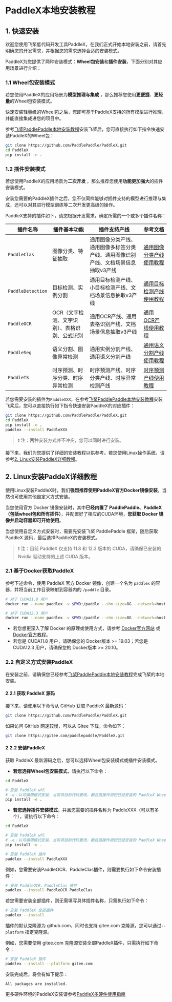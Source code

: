 # PaddleX本地安装教程

## 1. 快速安装
欢迎您使用飞桨低代码开发工具PaddleX，在我们正式开始本地安装之前，请首先明确您的开发需求，并根据您的需求选择合适的安装模式。

PaddleX为您提供了两种安装模式：**Wheel包安装**和**插件安装**，下面分别对其应用场景进行介绍：

### 1.1 Wheel包安装模式
若您使用PaddleX的应用场景为**模型推理与集成** ，那么推荐您使用**更便捷**、**更轻量**的Wheel包安装模式。

快速安装轻量级的Wheel包之后，您即可基于PaddleX支持的所有模型进行推理，并能直接集成进您的项目中。

参考[飞桨PaddlePaddle本地安装教程](../paddlepaddle_install.md)安装飞桨后，您可直接执行如下指令快速安装PaddleX的Wheel包：

```bash
git clone https://github.com/PaddlePaddle/PaddleX.git
cd PaddleX
pip install -e .
```
### 1.2 插件安装模式
若您使用PaddleX的应用场景为**二次开发** ，那么推荐您使用**功能更加强大**的插件安装模式。

安装您需要的PaddleX插件之后，您不仅同样能够对插件支持的模型进行推理与集成，还可以对其进行模型训练等二次开发更高级的操作。

PaddleX支持的插件如下，请您根据开发需求，确定所需的一个或多个插件名称：

| 插件名称          | 插件基本功能                                  | 插件支持产线                                                                       | 参考文档                 |
|-------------------|-----------------------------------------------|------------------------------------------------------------------------------------|--------------------------|
| `PaddleClas`      | 图像分类、特征抽取                            | 通用图像分类产线、通用图像多标签分类产线、通用图像识别产线、文档场景信息抽取v3产线 | [通用图像分类产线使用教程](../../pipeline_usage/tutorials/cv_pipelines/image_classification.md) |
| `PaddleDetection` | 目标检测、实例分割                            | 通用目标检测产线、小目标检测产线、文档场景信息抽取v3产线                           | [通用目标检测产线使用教程](../../pipeline_usage/tutorials/cv_pipelines/object_detection.md) |
| `PaddleOCR`       | OCR（文字检测、文字识别）、表格识别、公式识别 | 通用OCR产线、通用表格识别产线、文档场景信息抽取v3产线                              | [通用OCR产线使用教程](../../pipeline_usage/tutorials/ocr_pipelies/OCR.md)      |
| `PaddleSeg`       | 语义分割、图像异常检测                        | 通用实例分割产线、通用语义分割产线                                                 | [通用语义分割产线使用教程](../../pipeline_usage/tutorials/cv_pipelines/semantic_segmentation.md) |
| `PaddleTS`        | 时序预测、时序分类、时序异常检测              | 时序预测产线、时序分类产线、时序异常检测产线                                       | [时序预测产线使用教程](../../pipeline_usage/tutorials/time_series_pipelines/time_series_forecasting.md)     |

若您需要安装的插件为`PaddleXXX`，在参考[飞桨PaddlePaddle本地安装教程](../paddlepaddle_install.md)安装飞桨后，您可以直接执行如下指令快速安装PaddleX的对应插件：

```bash
git clone https://github.com/PaddlePaddle/PaddleX.git
cd PaddleX
pip install -e .
paddlex --install PaddleXXX
```

> ❗ 注：两种安装方式并不冲突，您可以同时进行安装。

接下来，我们为您提供了详细的安装教程以供参考。若您使用Linux操作系统，请参考[2. Linux安装PaddleX详细教程](#2-linux安装paddex详细教程)。

## 2. Linux安装PaddeX详细教程
使用Linux安装PaddleX时，我们**强烈推荐使用PaddleX官方Docker镜像安装**，当然也可使用其他自定义方式安装。

当您使用官方 Docker 镜像安装时，其中**已经内置了 PaddlePaddle、PaddleX（包括wheel包和所有插件）**，并配置好了相应的CUDA环境，**您获取 Docker 镜像并启动容器即可开始使用**。

当您使用自定义方式安装时，需要先安装飞桨 PaddlePaddle 框架，随后获取 PaddleX 源码，最后选择PaddleX的安装模式。

> ❗ 注：目前 PaddleX 仅支持 11.8 和 12.3 版本的 CUDA，请确保已安装的 Nvidia 驱动支持的上述 CUDA 版本。

### 2.1 基于Docker获取PaddleX
参考下述命令，使用 PaddleX 官方 Docker 镜像，创建一个名为 `paddlex` 的容器，并将当前工作目录映射到容器内的 `/paddle` 目录。

```bash
# 对于 CUDA11.8 用户
docker run --name paddlex -v $PWD:/paddle --shm-size=8G --network=host -it registry.baidubce.com/paddlex/paddlex:3.0.0b1-gpu-cuda11.8-cudnn8.9-trt8.5 /bin/bash

# 对于 CUDA12.3 用户
docker run --name paddlex -v $PWD:/paddle --shm-size=8G --network=host -it registry.baidubce.com/paddlex/paddlex:3.0.0b1-gpu-cuda12.3-cudnn9.0-trt8.6 /bin/bash
```
* 若您想更深入了解 Docker 的原理或使用方式，请参考 [Docker官方网站](https://www.docker.com/) 或 [Docker官方教程](https://docs.docker.com/get-started/)。
* 若您是 CUDA11.8 用户，请确保您的 Docker版本 >= 19.03；若您是 CUDA12.3 用户，请确保您的 Docker版本 >= 20.10。
### 2.2 自定义方式安装PaddleX
在安装之前，请确保您已经参考[飞桨PaddlePaddle本地安装教程](../paddlepaddle_install.md)完成飞桨的本地安装。

#### 2.2.1 获取 PaddleX 源码
接下来，请使用以下命令从 GitHub 获取 PaddleX 最新源码：

```bash
git clone https://github.com/PaddlePaddle/PaddleX.git
```
如果访问 GitHub 网速较慢，可以从 Gitee 下载，命令如下：

```bash
git clone https://gitee.com/paddlepaddle/PaddleX.git
```
#### 2.2.2 安装PaddleX
获取 PaddleX 最新源码之后，您可以选择Wheel包安装模式或插件安装模式。

* **若您选择Wheel包安装模式**，请执行以下命令：

```bash
cd PaddleX

# 安装 PaddleX whl
# -e：以可编辑模式安装，当前项目的代码更改，都会直接作用到已经安装的 PaddleX Wheel
pip install -e .
```
* **若您选择插件安装模式**，并且您需要的插件名称为 PaddleXXX（可以有多个），请执行以下命令：

```bash
cd PaddleX

# 安装 PaddleX whl
# -e：以可编辑模式安装，当前项目的代码更改，都会直接作用到已经安装的 PaddleX Wheel
pip install -e .

# 安装 PaddleX 插件
paddlex --install PaddleXXX
```
例如，您需要安装PaddleOCR、PaddleClas插件，则需要执行如下命令安装插件：

```bash
# 安装 PaddleOCR、PaddleClas 插件
paddlex --install PaddleOCR PaddleClas
```
若您需要安装全部插件，则无需填写具体插件名称，只需执行如下命令：

```bash
# 安装 PaddleX 全部插件
paddlex --install
```
插件的默认克隆源为  github.com，同时也支持 gitee.com 克隆源，您可以通过`--platform` 指定克隆源。

例如，您需要使用 gitee.com 克隆源安装全部PaddleX插件，只需执行如下命令：

```bash
# 安装 PaddleX 插件
paddlex --install --platform gitee.com
```
安装完成后，将会有如下提示：

```
All packages are installed.
```
更多硬件环境的PaddleX安装请参考[PaddleX多硬件使用指南](../../other_devices_support/installation_other_devices.md)